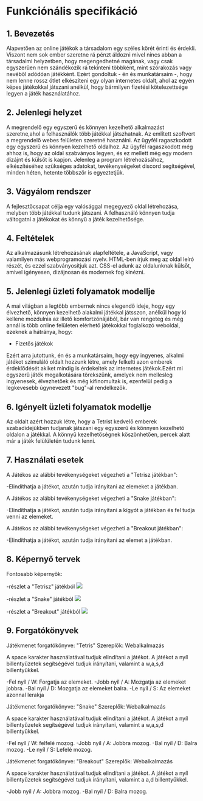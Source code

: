 # Funkciónális specifikáció

## 1. Bevezetés

Alapvetően az online játékok a társadalom egy széles körét érinti és érdekli. Viszont nem sok ember szeretne rá pénzt áldozni mivel nincs abban a társadalmi helyzetben, hogy megengedhetné magának, vagy csak egyszerűen nem szándékozik rá tekinteni többként, mint szórakozás vagy nevéből adódóan játékként. Ezért gondoltuk - én és munkatársaim -, hogy nem lenne rossz ötlet elkészíteni egy olyan internetes oldalt, ahol az egyén képes játékokkal játszani anélkül, hogy bármilyen fizetési kötelezettsége legyen a játék használatához. 

## 2. Jelenlegi helyzet

A megrendelő egy egyszerű és könnyen kezelhető alkalmazást szeretne,ahol a felhasználók több játékkal játszhatnak. Az említett szoftvert a megrendelő webes felületen szeretné használni. Az ügyfél ragaszkodott egy egyszerű és könnyen kezelhető oldalhoz. Az ügyfél ragaszkodott még ahhoz is, hogy az oldal szabványos legyen, és ez mellett még egy modern dizájnt és külsőt is kapjon. Jelenleg a program létrehozásához, elkészítéséhez szükséges adatokat, tevékenységeket discord segítségével, minden héten, hetente többször is egyeztetjük.
## 3. Vágyálom rendszer

A fejlesztőcsapat célja egy valósággal megegyező oldal létrehozása, melyben több játékkal tudunk játszani. A felhasználó könnyen tudja váltogatni a játékokat és könnyű a játék kezelhetősége.

## 4. Feltételek

Az alkalmazásunk létrehozásának alapfeltétele, a JavaScript, vagy valamilyen más webprogramozási nyelv. HTML-ben írjuk meg az oldal leíró részét, és ezzel szabványosítjuk azt. CSS-el adunk az oldalunknak külsőt, amivel igényesen, dizájnosan és modernek fog kinézni.

## 5. Jelenlegi üzleti folyamatok modellje

A mai világban a legtöbb embernek nincs elegendő ideje, hogy egy élvezhető, könnyen kezelhető alakalmi játékkal játsszon, anélkül hogy ki kellene mozdulnia az illető komfortzónájából, bár van rengeteg és még annál is több online felületen elérhető játékokkal foglalkozó weboldal, ezeknek a hátránya, hogy:

- Fizetős játékok

Ezért arra jutottunk, én és a munkatársaim, hogy egy ingyenes, alkalmi játékot szimuláló oldalt hozzunk létre, amely felkelti azon emberek érdeklődését akiket mindig is érdekeltek az internetes játékok.Ezért mi egyszerű játék megalkotására törekszünk, amelyek nem mellesleg ingyenesek, élvezhetőek és még kifinomultak is, ezenfelül pedig a legkevesebb úgynevezett "bug"-al rendelkezők.

## 6. Igényelt üzleti folyamatok modellje

Az oldalt azért hozzuk létre, hogy a Tetrist kedvelő emberek szabadidejükben tudjanak játszani egy egyszerű és könnyen kezelhető oldalon a játékkal. A könnyű kezelhetőségnek köszönhetően, percek alatt már a játék felülületén tudunk lenni.

## 7. Használati esetek 

A Játékos az alábbi tevékenységeket végezheti a "Tetrisz játékban":

-Elindíthatja a játékot, azután tudja irányítani az elemeket a játékban.

A Játékos az alábbi tevékenységeket végezheti a "Snake játékban":

-Elindíthatja a játékot, azután tudja irányítani a kígyót a játékban és fel tudja venni az elemeket.

A Játékos az alábbi tevékenységeket végezheti a "Breakout játékban":

-Elindíthatja a játékot, azután tudja irányítani az elemet a játékban.

## 8. Képernyő tervek

Fontosabb képernyők:

-részlet a "Tetrisz" játékból
![](https://github.com/Costa-31/RFT_games/Img/tetris.png)

-részlet a "Snake" játékból
![](img/adatbazis.jpg)

-részlet a "Breakout" játékból
![](img/adatbazis.jpg)

## 9. Forgatókönyvek

Játékmenet forgatókönyve: "Tetris"
Szereplők: Webalkalmazás

A space karakter használatával tudjuk elindítani a játékot. A játékot a nyíl billentyűzetek segítségével tudjuk irányítani, valamint a w,a,s,d billentyűkkel.

-Fel nyíl / W: Forgatja az elemeket.
-Jobb nyíl / A: Mozgatja az elemeket jobbra.
-Bal nyíl / D: Mozgatja az elemeket balra.
-Le nyíl / S: Az elemeket azonnal lerakja

Játékmenet forgatókönyve: "Snake"
Szereplők: Webalkalmazás

A space karakter használatával tudjuk elindítani a játékot. A játékot a nyíl billentyűzetek segítségével tudjuk irányítani, valamint a w,a,s,d billentyűkkel.

-Fel nyíl / W: felfelé mozog.
-Jobb nyíl / A: Jobbra mozog.
-Bal nyíl / D: Balra mozog.
-Le nyíl / S: Lefelé mozog.

Játékmenet forgatókönyve: "Breakout"
Szereplők: Webalkalmazás

A space karakter használatával tudjuk elindítani a játékot. A játékot a nyíl billentyűzetek segítségével tudjuk irányítani, valamint a a,d billentyűkkel.

-Jobb nyíl / A: Jobbra mozog.
-Bal nyíl / D: Balra mozog.
